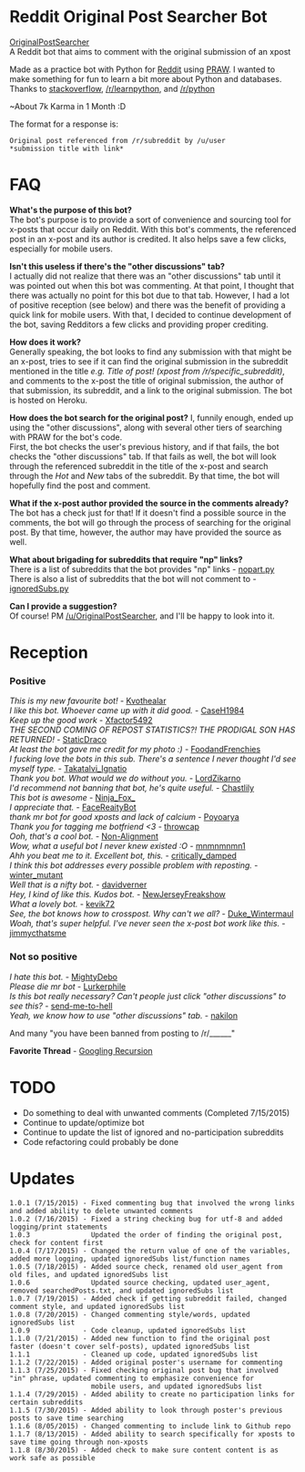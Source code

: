 # Reddit Original Post Searcher Bot
[OriginalPostSearcher](https://www.reddit.com/user/OriginalPostSearcher/)  
A Reddit bot that aims to comment with the original submission of an xpost  

Made as a practice bot with Python for [Reddit](http://www.reddit.com/) using [PRAW](https://praw.readthedocs.org/en/v3.1.0/). I wanted to make something for fun to learn a bit more about Python and databases.  
Thanks to [stackoverflow](http://stackoverflow.com/), [/r/learnpython](http://www.reddit.com/r/learnpython), and [/r/python](http://www.reddit.com/r/python)

~About 7k Karma in 1 Month :D

The format for a response is:
```
Original post referenced from /r/subreddit by /u/user
*submission title with link*
```  
# FAQ
**What's the purpose of this bot?**  
The bot's purpose is to provide a sort of convenience and sourcing tool for x-posts that occur daily on Reddit. With this bot's comments, the referenced post in an x-post and its author is credited. It also helps save a few clicks, especially for mobile users.  
  
**Isn't this useless if there's the "other discussions" tab?**  
I actually did not realize that there was an "other discussions" tab until it was pointed out when this bot was commenting. At that point, I thought that there was actually no point for this bot due to that tab. However, I had a lot of positive reception (see below) and there was the benefit of providing a quick link for mobile users. With that, I decided to continue development of the bot, saving Redditors a few clicks and providing proper crediting. 
  
**How does it work?**  
Generally speaking, the bot looks to find any submission with that might be an x-post, tries to see if it can find the original submission in the subreddit mentioned in the title *e.g. Title of post! (xpost from /r/specific_subreddit)*, and comments to the x-post the title of original submission, the author of that submission, its subreddit, and a link to the original submission. The bot is hosted on Heroku.  
  
**How does the bot search for the original post?**
I, funnily enough, ended up using the "other discussions", along with several other tiers of searching with PRAW for the bot's code.  
First, the bot checks the user's previous history, and if that fails, the bot checks the "other discussions" tab. If that fails as well, the bot will look through the referenced subreddit in the title of the x-post and search through the *Hot* and *New* tabs of the subreddit. By that time, the bot will hopefully find the post and comment.
  
**What if the x-post author provided the source in the comments already?**  
The bot has a check just for that! If it doesn't find a possible source in the comments, the bot will go through the process of searching for the original post. By that time, however, the author may have provided the source as well.  
  
**What about brigading for subreddits that require "np" links?**  
There is a list of subreddits that the bot provides "np" links -  [nopart.py](https://github.com/papernotes/Reddit-OriginalPostSearcher/blob/master/nopart.py)  
There is also a list of subreddits that the bot will not comment to -  [ignoredSubs.py](https://github.com/papernotes/Reddit-OriginalPostSearcher/blob/master/ignoredSubs.py)  
  
**Can I provide a suggestion?**  
Of course! PM [/u/OriginalPostSearcher](https://www.reddit.com/message/compose/?to=OriginalPostSearcher), and I'll be happy to look into it.
  
# Reception  
### Positive
*This is my new favourite bot!* - [Kvothealar](https://www.reddit.com/r/shittyrobots/comments/3ful9e/the_tiniest_firefighter_xpost_rgifs/cts9azi?context=3)  
*I like this bot. Whoever came up with it did good.* - [CaseH1984](https://www.reddit.com/r/retrogaming/comments/3fsrds/xpost_from_rgaming_guy_3d_prints_a_tiny_nes_case/ctrlm2c?context=3)  
*Keep up the good work* - [Xfactor5492](https://www.reddit.com/r/CrappyDesign/comments/3ebgyz/girlfriend_wasnt_sure_why_i_laughed_at_her_water/ctdcc4j?context=3)  
*THE SECOND COMING OF REPOST STATISTICS?! THE PRODIGAL SON HAS RETURNED!* - [StaticDraco](https://www.reddit.com/r/funny/comments/3fn5ds/cop_frees_baby_skunk_from_yogurt_container_xpost/ctql2ey?context=3)  
*At least the bot gave me credit for my photo :)* - [FoodandFrenchies](https://www.reddit.com/r/burgers/comments/3fo5jb/bacon_avocado_bison_cheeseburger_on_a_homemade/ctqege2?context=3)  
*I fucking love the bots in this sub. There's a sentence I never thought I'd see myself type.* - [Takatalvi_Ignatio](https://www.reddit.com/r/deathgrips/comments/3flirt/ive_been_playing_waaaay_too_much_poe_for_this_to/ctq3pru?context=3)  
*Thank you bot. What would we do without you.* - [LordZikarno](https://www.reddit.com/r/ElderScrolls/comments/3fmo4f/interesting_reference_ive_found_in_skyrim_xpost/ctpz6a0?context=3)  
*I'd recommend not banning that bot, he's quite useful.* - [Chastlily](https://www.reddit.com/r/fireemblem/comments/3fimvt/hey_guys_i_recently_made_a_fire_emblem_radiant/ctoy96s?context=3)  
*This bot is awesome* - [Ninja_Fox_](https://www.reddit.com/r/linuxmasterrace/comments/3flqtj/wipes_windows_in_seconds_xpost_from_rfunny/ctpsbns?context=3)  
*I appreciate that.* - [FaceReaityBot](https://www.reddit.com/r/wethebest/comments/3flnm9/go_buy_your_whole_family_something_nice_xpost/ctpqhag?context=3)  
*thank mr bot for good xposts and lack of calcium* - [Poyoarya](https://www.reddit.com/r/shittyreactiongifs/comments/3fkgwt/mfw_i_realize_i_forgot_my_skeleton_at_home_xpost/ctpgl58?context=3)  
*Thank you for tagging me botfriend <3* - [throwcap](https://www.reddit.com/r/shockwaveporn/comments/3fj9wd/missile_hitting_its_target_xpost_from_rvideos_10s/ctp3xbi?context=3)  
*Ooh, that's a cool bot.* - [Non-Alignment](https://www.reddit.com/r/fireemblem/comments/3fimvt/hey_guys_i_recently_made_a_fire_emblem_radiant/ctoxpqs?context=3)  
*Wow, what a useful bot I never knew existed :O* - [mnmnmnmn1](https://www.reddit.com/r/TheBluePill/comments/3fc9qs/gaylubeoil_gets_into_a_dickwaving_contest_with/ctnpdvd?context=3)  
*Ahh you beat me to it. Excellent bot, this.* - [critically_damped](https://www.reddit.com/r/LaserCats/comments/3f91ql/allweather_lasercat_xpost_from_rcatloaf/ctmfwrr?context=3)  
*I think this bot addresses every possible problem with reposting.* - [winter_mutant](https://www.reddit.com/r/ContagiousLaughter/comments/3f1mn6/okay_google_whats_a_blumpkin_xpost_from/ctky10v?context=3)  
*Well that is a nifty bot.* - [davidverner](https://www.reddit.com/r/AmIFreeToGo/comments/3f1r2u/crosspost_from_rroadcam_driver_smashes_into_cars/ctkqbb1?context=3)  
*Hey, I kind of like this. Kudos bot.* - [NewJerseyFreakshow](https://www.reddit.com/r/TopMindsOfReddit/comments/3eq9a4/top_mind_mod_of_coontown_ueugenenix_gets_demodded/cthd8qy?context=3)  
*What a lovely bot.* - [kevik72](https://www.reddit.com/r/funny/comments/3efuvp/trick_friends_into_thinking_you_have_your_shit/cteiy59?context=3)  
*See, the bot knows how to crosspost. Why can't we all?* - [Duke_Wintermaul](https://www.reddit.com/r/Nerf/comments/3dsi5g/finally_xpost_from_rgifs/ct8t6bx?context=3)  
*Woah, that's super helpful. I've never seen the x-post bot work like this.* - [jimmycthatsme](https://www.reddit.com/r/woodworking/comments/3e7vja/my_buddy_alan_is_a_woodworker_was_told_his_work/ctcb83q?context=3)

### Not so positive  
*I hate this bot.* - [MightyDebo](https://www.reddit.com/r/ElderScrolls/comments/3fmo4f/interesting_reference_ive_found_in_skyrim_xpost/ctqigu7?context=3)  
*Please die mr bot* - [Lurkerphile](https://www.reddit.com/r/skyrim/comments/3fdt5d/i_guess_nazeem_wasnt_as_important_as_he_thought/ctnwrh5?context=3)  
*Is this bot really necessary? Can't people just click "other discussions" to see this?* - [send-me-to-hell](https://www.reddit.com/r/linux/comments/3f2cix/continual_testing_of_mainline_linux_kernels_xpost/ctkozdh?context=3)  
*Yeah, we know how to use "other discussions" tab.* - [nakilon](https://www.reddit.com/r/MyPeopleNeedMe/comments/3er1yu/battlefield_4_impressive_helicopter_physics_xpost/cthknhm?context=3)  
  
And many "you have been banned from posting to /r/______"
  

**Favorite Thread** - [Googling Recursion](https://www.reddit.com/r/nevertellmetheodds/comments/3f8kt3/xpost_rnevertellmetheodds_this_truck_drifting_on/ctmc72u?context=3)

# TODO
- Do something to deal with unwanted comments (Completed 7/15/2015)
- Continue to update/optimize bot
- Continue to update the list of ignored and no-participation subreddits
- Code refactoring could probably be done

# Updates
```
1.0.1 (7/15/2015) - Fixed commenting bug that involved the wrong links and added ability to delete unwanted comments  
1.0.2 (7/16/2015) - Fixed a string checking bug for utf-8 and added logging/print statements  
1.0.3               Updated the order of finding the original post, check for content first
1.0.4 (7/17/2015) - Changed the return value of one of the variables, added more logging, updated ignoredSubs list/function names
1.0.5 (7/18/2015) - Added source check, renamed old user_agent from old files, and updated ignoredSubs list
1.0.6               Updated source checking, updated user_agent, removed searchedPosts.txt, and updated ignoredSubs list
1.0.7 (7/19/2015) - Added check if getting subreddit failed, changed comment style, and updated ignoredSubs list
1.0.8 (7/20/2015) - Changed commenting style/words, updated ignoredSubs list
1.0.9             - Code cleanup, updated ignoredSubs list
1.1.0 (7/21/2015) - Added new function to find the original post faster (doesn't cover self-posts), updated ignoredSubs list
1.1.1             - Cleaned up code, updated ignoredSubs list
1.1.2 (7/22/2015) - Added original poster's username for commenting
1.1.3 (7/25/2015) - Fixed checking original post bug that involved "in" phrase, updated commenting to emphasize convenience for
                    mobile users, and updated ignoredSubs list
1.1.4 (7/29/2015) - Added ability to create no participation links for certain subreddits
1.1.5 (7/30/2015) - Added ability to look through poster's previous posts to save time searching
1.1.6 (8/05/2015) - Changed commenting to include link to Github repo
1.1.7 (8/13/2015) - Added ability to search specifically for xposts to save time going through non-xposts
1.1.8 (8/30/2015) - Added check to make sure content content is as work safe as possible
```
